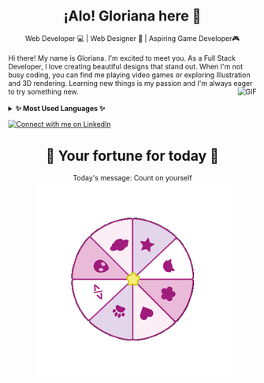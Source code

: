 
<h1 align="center"> ¡Alo! Gloriana here 👋 </h1>
<div align="center">
      Web Developer  💻  | Web Designer 🍄 | Aspiring Game Developer🎮 
</div>
</br>
<div>
Hi there! My name is Gloriana. I'm excited to meet you. As a Full Stack Developer, I love creating beautiful designs that stand out. When I'm not busy coding, you can find me playing video games or exploring Illustration and 3D rendering. Learning new things is my passion and I'm always eager to try something new. <img align="right" alt="GIF" src="https://static.wikia.nocookie.net/cult-of-the-lamb/images/a/ad/Lamb_Eat_Good.gif/revision/latest?cb=20221123203734" height="120" />
</div>
<br />
<details>
  <summary><b> ✨ Most Used Languages ✨</b></summary>
  <br />
  <img height="300rem" src="https://github-readme-stats.vercel.app/api/top-langs/?username=iampavangandhi&exclude_repo=KNN-Image-Classification&show_icons=true&hide_border=true&layout=compact&langs_count=8"/>
</details>


[![Connect with me on LinkedIn](https://img.shields.io/badge/LinkedIn-Connect-pink?style=for-the-badge&logo=linkedin)](https://www.linkedin.com/in/gloriana-zelaya-quirós-b30a6023a/)

<h1 align="center"> 🌸 Your fortune for today 🌸 </h1>
<div align="center">
  Today's message: Count on yourself
</div>
<div align="center">
  <img alt="PNG" src="wheelgif.gif"/>
</div>




